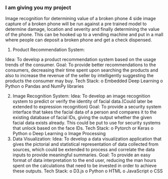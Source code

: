 ### I am giving you my project
Image recognition for determining value of a broken phone 
4 side image capture of a broken phone will be run against a pre trained model to determine damage, location and severity and finally determining the value of the phone. This can be hooked up to a vending machine and put in a mall where people can deposit a broken phone and get a check dispensed. 

1.	Product Recommendation System:

  Idea: To develop a product recommendation system based on the usage trends of the consumer. 
  Goal: To provide better recommendations to the consumers, decreasing their time spent upon searching the products and also to increase           the revenue of the seller by intelligently suggesting the products the consumer may buy.
  Tech Stack: 
        o	Embedded Deep Learning
        o	Python
        o	Pandas and NumPy libraries


2.	Image Recognition System:
  Idea: To develop an image recognition system to predict or verify the identity of facial data.(Could later be extended to expression            recognition)
  Goal: To provide a security system interface that takes the facial data of a person and compares it to the existing database of facial          IDs, giving the output whether the given facial data exists already. This could be put to use for security systems that unlock based        on the face IDs.
  Tech Stack:
        o	Pytorch or Keras 
        o	Python
        o	Deep Learning
        o	Image Processing
3.	Data Visualization:
  Idea: To develop a data visualization application that gives the pictorial and statistical representation of data collected from sources,         which could be extended to process and correlate the data inputs to provide meaningful summaries.
  Goal: To provide an easy format of data interpretation to the end user, reducing the man hours spent on the calculations that need to be         invested in order to achieve these outputs.
  Tech Stack:
        o	D3.js 
        o	Python
        o	HTML
        o	JavaScript
        o	CSS
